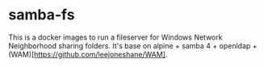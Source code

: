 # samba-fs

This is a docker images to run a fileserver for Windows Network Neighborhood sharing folders. It's base on alpine + samba 4 + openldap + (WAM)[https://github.com/leejoneshane/WAM].

